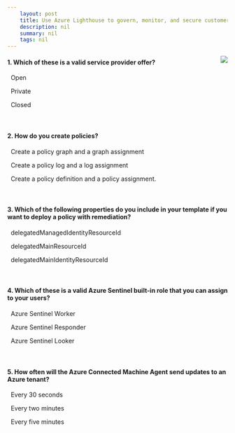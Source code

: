 ```yaml
---
    layout: post
    title: Use Azure Lighthouse to govern, monitor, and secure customer resources 
    description: nil
    summary: nil
    tags: nil
---
```



 <a target="_blank" href="https://docs.microsoft.com/en-us/learn/modules/govern-monitor-secure-resources-azure-lighthouse/6a-knowledge-check/"><i class="fas fa-external-link-alt"></i> </a>
 <img align="right" src="https://docs.microsoft.com/en-us/learn/achievements/generic-badge.svg">
####  1. Which of these is a valid service provider offer?


<i class='far fa-square'></i> &nbsp;&nbsp;Open

<i class='fas fa-check-square' style='color: Dodgerblue;'></i> &nbsp;&nbsp;Private

<i class='far fa-square'></i> &nbsp;&nbsp;Closed
<br />
<br />
<br />

####  2. How do you create policies?


<i class='far fa-square'></i> &nbsp;&nbsp;Create a policy graph and a graph assignment

<i class='far fa-square'></i> &nbsp;&nbsp;Create a policy log and a log assignment

<i class='fas fa-check-square' style='color: Dodgerblue;'></i> &nbsp;&nbsp;Create a policy definition and a policy assignment.
<br />
<br />
<br />

####  3. Which of the following properties do you include in your template if you want to deploy a policy with remediation?


<i class='fas fa-check-square' style='color: Dodgerblue;'></i> &nbsp;&nbsp;delegatedManagedIdentityResourceId

<i class='far fa-square'></i> &nbsp;&nbsp;delegatedMainResourceId

<i class='far fa-square'></i> &nbsp;&nbsp;delegatedMainIdentityResourceId
<br />
<br />
<br />

####  4. Which of these is a valid Azure Sentinel built-in role that you can assign to your users?


<i class='far fa-square'></i> &nbsp;&nbsp;Azure Sentinel Worker

<i class='fas fa-check-square' style='color: Dodgerblue;'></i> &nbsp;&nbsp;Azure Sentinel Responder

<i class='far fa-square'></i> &nbsp;&nbsp;Azure Sentinel Looker
<br />
<br />
<br />

####  5. How often will the Azure Connected Machine Agent send updates to an Azure tenant?


<i class='far fa-square'></i> &nbsp;&nbsp;Every 30 seconds

<i class='far fa-square'></i> &nbsp;&nbsp;Every two minutes

<i class='fas fa-check-square' style='color: Dodgerblue;'></i> &nbsp;&nbsp;Every five minutes
<br />
<br />
<br />

